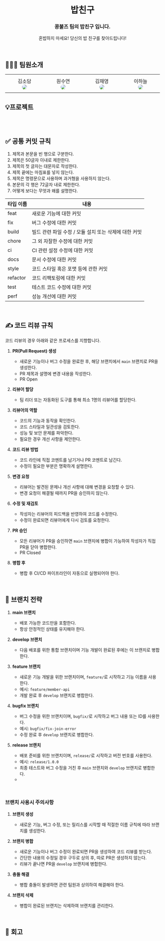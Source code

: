 <div align="center">

<h1> 밥친구 </h1>

<h3> 콩불즈 팀의 밥친구 입니다. </h3>

혼밥하지 마세요! 당신의 밥 친구를 찾아드립니다!

</div>
<br />

## 🧑‍🤝‍🧑 팀원소개
<div align="center">
<table>
  <tr height="60px">
    <td align="center" width="130px">
      김소담<br>
      <a href="https://github.com/dadamji34"><img src="https://avatars.githubusercontent.com/u/122079946?v=4" style="border-radius:50%"/></a>
    </td>
    <td align="center" width="130px">
      원수연<br>
      <a href="https://github.com/suyeonTech"><img src="https://avatars.githubusercontent.com/u/177188953?v=4" style="border-radius:50%"/></a>
    </td>
    <td align="center" width="130px">
      김채영<br>
      <a href="https://github.com/{채영의_유저네임}"><img src="https://avatars.githubusercontent.com/u/{채영의_유저ID}?v=4" style="border-radius:50%"/></a>
    </td>
    <td align="center" width="130px">
      이하늘<br>
      <a href="https://github.com/{하늘의_유저네임}"><img src="https://avatars.githubusercontent.com/u/{하늘의_유저ID}?v=4" style="border-radius:50%"/></a>
    </td>
  </tr>
</table>
</div>


## 💡프로젝트
<br />
<br />

## ✅ 공통 커밋 규칙

1. 제목과 본문을 빈 행으로 구분한다.
2. 제목은 50글자 이내로 제한한다.
3. 제목의 첫 글자는 대문자로 작성한다.
4. 제목 끝에는 마침표를 넣지 않는다.
5. 제목은 명령문으로 사용하며 과거형을 사용하지 않는다.
6. 본문의 각 행은 72글자 내로 제한한다.
7. 어떻게 보다는 무엇과 왜를 설명한다.

| 타입 이름 | 내용 |
| -------- | ---- |
| feat     | 새로운 기능에 대한 커밋 |
| fix      | 버그 수정에 대한 커밋 |
| build    | 빌드 관련 파일 수정 / 모듈 설치 또는 삭제에 대한 커밋 |
| chore    | 그 외 자잘한 수정에 대한 커밋 |
| ci       | CI 관련 설정 수정에 대한 커밋 |
| docs     | 문서 수정에 대한 커밋 |
| style    | 코드 스타일 혹은 포맷 등에 관한 커밋 |
| refactor | 코드 리팩토링에 대한 커밋 |
| test     | 테스트 코드 수정에 대한 커밋 |
| perf     | 성능 개선에 대한 커밋 |

<br />

## ✍️ 코드 리뷰 규칙
코드 리뷰의 경우 아래와 같은 프로세스를 지향합니다.

1. **PR(Pull Request) 생성**
    - 새로운 기능이나 버그 수정을 완료한 후, 해당 브랜치에서 `main` 브랜치로 PR을 생성한다.
    - PR 제목과 설명에 변경 내용을 작성한다.
    - PR Open

2. **리뷰어 할당**
    - 팀 리더 또는 자동화된 도구를 통해 최소 1명의 리뷰어를 할당한다.

3. **리뷰어의 역할**
    - 코드의 기능과 동작을 확인한다.
    - 코드 스타일과 일관성을 검토한다.
    - 성능 및 보안 문제를 파악한다.
    - 필요한 경우 개선 사항을 제안한다.

4. **코드 리뷰 방법**
    - 코드 라인에 직접 코멘트를 남기거나 PR 코멘트로 남긴다.
    - 수정이 필요한 부분은 명확하게 설명한다.

5. **변경 요청**
    - 리뷰어는 발견된 문제나 개선 사항에 대해 변경을 요청할 수 있다.
    - 변경 요청이 해결될 때까지 PR을 승인하지 않는다.

6. **수정 및 재검토**
    - 작성자는 리뷰어의 피드백을 반영하여 코드를 수정한다.
    - 수정이 완료되면 리뷰어에게 다시 검토를 요청한다.

7. **PR 승인**
    - 모든 리뷰어가 PR을 승인하면 `main` 브랜치에 병합이 가능하여 작성자가 직접 PR을 닫아 병합한다.
    - PR Closed

8. **병합 후**
    - 병합 후 CI/CD 파이프라인이 자동으로 실행되어야 한다.

<br />

## 🌲 브랜치 전략

1. **main 브랜치**
    - 배포 가능한 코드만을 포함한다.
    - 항상 안정적인 상태를 유지해야 한다.

2. **develop 브랜치**
    - 다음 배포를 위한 통합 브랜치이며 기능 개발이 완료된 후에는 이 브랜치로 병합한다.

3. **feature 브랜치**
    - 새로운 기능 개발을 위한 브랜치이며, `feature/`로 시작하고 기능 이름을 사용한다.
    - 예시: `feature/member-api`
    - 개발 완료 후 `develop` 브랜치로 병합한다.

4. **bugfix 브랜치**
    - 버그 수정을 위한 브랜치이며, `bugfix/`로 시작하고 버그 내용 또는 ID를 사용한다.
    - 예시: `bugfix/fix-join-error`
    - 수정 완료 후 `develop` 브랜치로 병합한다.

5. **release 브랜치**
    - 배포 준비를 위한 브랜치이며, `release/`로 시작하고 버전 번호를 사용한다.
    - 예시: `release/1.0.0`
    - 최종 테스트와 버그 수정을 거친 후 `main` 브랜치와 `develop` 브랜치로 병합한다.
    - 
<br />

### 브랜치 사용시 주의사항

1. **브랜치 생성**
    - 새로운 기능, 버그 수정, 또는 릴리스를 시작할 때 적절한 이름 규칙에 따라 브랜치를 생성한다.

2. **브랜치 병합**
    - 새로운 기능이나 버그 수정이 완료되면 PR을 생성하여 코드 리뷰를 받는다.
    - 간단한 내용의 수정일 경우 구두로 상의 후, 따로 PR은 생성하지 않는다.
    - 리뷰가 끝나면 PR을 `develop` 브랜치에 병합한다.

3. **충돌 해결**
    - 병합 충돌이 발생하면 관련 팀원과 상의하여 해결해야 한다.

4. **브랜치 삭제**
    - 병합이 완료된 브랜치는 삭제하여 브랜치를 관리한다.

<br />
  
## 💭 회고

<br />

